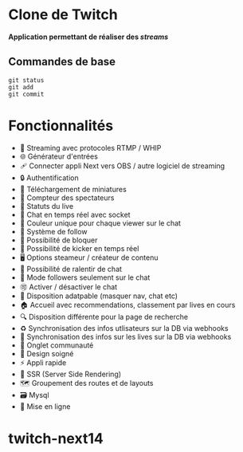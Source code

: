 # Clone de Twitch

**Application permettant de réaliser des _streams_**

## Commandes de base

```
git status
git add
git commit
```

# Fonctionnalités

- 🎥 Streaming avec protocoles RTMP / WHIP
- 🌐 Générateur d'entrées
- 🩹 Connecter appli Next vers OBS / autre logiciel de streaming
- 🔒 Authentification
- 📸 Téléchargement de miniatures
- 👀 Compteur des spectateurs
- 🚦 Statuts du live
- 💬 Chat en temps réel avec socket
- 🎨 Couleur unique pour chaque viewer sur le chat
- 👥 Système de follow
- 🚧 Possibilité de bloquer
- 👢 Possibilité de kicker en temps réel
- 🖥️ Options steameur / créateur de contenu
- 🐢 Possibilité de ralentir de chat
- 🔏 Mode followers seulement sur le chat
- 🉑 Activer / désactiver le chat
- 🔽 Disposition adatpable (masquer nav, chat etc)
- 🏠 Accueil avec recommendations, classement par lives en cours
- 🔍 Disposition différente pour la page de recherche
- ♻️ Synchronisation des infos utlisateurs sur la DB via webhooks
- 📡 Synchronisation des infos sur les lives sur la DB via webhooks
- 🤝 Onglet communauté
- 🎨 Design soigné
- ⚡ Appli rapide
- 📝 SSR (Server Side Rendering)
- 🗺️ Groupement des routes et de layouts
- 🗃️ Mysql
- 🚀 Mise en ligne

# twitch-next14
